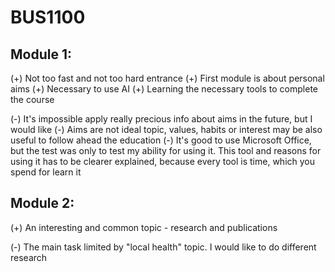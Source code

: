 # BUS1100
## Module 1:
(+) Not too fast and not too hard entrance 
(+) First module is about personal aims
(+) Necessary to use AI
(+) Learning the necessary tools to complete the course


(-) It's impossible apply really precious info about aims in the future, but I would like
(-) Aims are not ideal topic, values, habits or interest may be also useful to follow ahead the education
(-) It's good to use Microsoft Office, but the test was only to test my ability for using it. This tool and reasons for using it has to be clearer explained, because every tool is time, which you spend for learn it


## Module 2:

(+) An interesting and common topic - research and publications


(-) The main task limited by "local health" topic. I would like to do different research   